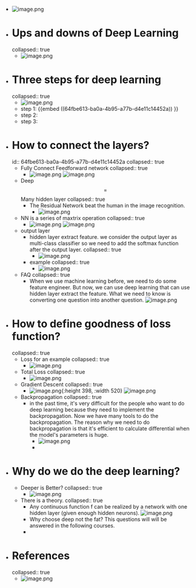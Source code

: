 - ![image.png](../assets/image_1694229371714_0.png)
- # Ups and downs of Deep Learning
  collapsed:: true
	- ![image.png](../assets/image_1694230017828_0.png)
- # Three steps for deep learning
  collapsed:: true
	- ![image.png](../assets/image_1694232303877_0.png)
	- step 1: {{embed ((64fbe613-ba0a-4b95-a77b-d4e11c14452a)) }}
	- step 2:
	- step 3:
- # How to connect the layers?
  id:: 64fbe613-ba0a-4b95-a77b-d4e11c14452a
  collapsed:: true
	- Fully Connect Feedforward network
	  collapsed:: true
		- ![image.png](../assets/image_1694230346648_0.png)
		  ![image.png](../assets/image_1694230522630_0.png)
	- Deep $$=$$ Many hidden layer
	  collapsed:: true
		- The Residual Network beat the human in the image recognition.
			- ![image.png](../assets/image_1694230682568_0.png)
	- NN is a series of maxtrix operation
	  collapsed:: true
		- ![image.png](../assets/image_1694231002764_0.png) 
		  ![image.png](../assets/image_1694230951593_0.png)
	- output layer
		- hidden layer extract feature. we consider the output layer as multi-class classifier so we need to add the softmax function after the output layer.
		  collapsed:: true
			- ![image.png](../assets/image_1694231110884_0.png)
		- example
		  collapsed:: true
			- ![image.png](../assets/image_1694231817459_0.png)
	- FAQ
	  collapsed:: true
		- When we use machine learning before, we need to do some feature engineer. But now, we can use deep learning that can use hidden layer extract the feature. What we need to know is converting one question into another question.
		  ![image.png](../assets/image_1694232219595_0.png)
- # How to define goodness of loss function?
  collapsed:: true
	- Loss for an example
	  collapsed:: true
		- ![image.png](../assets/image_1694232504396_0.png)
	- Total Loss
	  collapsed:: true
		- ![image.png](../assets/image_1694232541961_0.png)
	- Gradient Descent
	  collapsed:: true
		- ![image.png](../assets/image_1694232646132_0.png){:height 398, :width 520}
		  ![image.png](../assets/image_1694232734452_0.png)
	- Backpropagation
	  collapsed:: true
		- in the past time, it's very difficult for the people who want to do deep learning because they need to implement the backpropagation. Now we have many tools to do the backpropagation. The reason why we need to do backpropagation is that it's efficient to calculate differential when the model's parameters is huge.
			- ![image.png](../assets/image_1694233096508_0.png)
			-
- # Why do we do the deep learning?
	- Deeper is Better?
	  collapsed:: true
		- ![image.png](../assets/image_1694233224997_0.png)
	- There is a theory.
	  collapsed:: true
		- Any continuous function f can be realized by a network with one hidden layer (given enough hidden neurons).
		  ![image.png](../assets/image_1694233402645_0.png)
		- Why choose deep not the fat? This questions will will be answered in the following courses.
		-
- # References
  collapsed:: true
	- ![image.png](../assets/image_1694233559947_0.png)